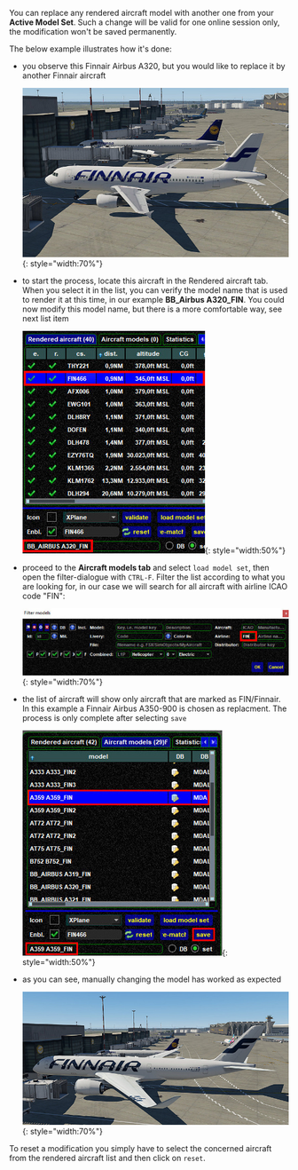 <!--
    SPDX-FileCopyrightText: Copyright (C) swift Project Community / Contributors
    SPDX-License-Identifier: GFDL-1.3-only
-->

You can replace any rendered aircraft model with another one from your **Active Model Set**.
Such a change will be valid for one online session only, the modification won't be saved permanently.

The below example illustrates how it's done:

  - you observe this Finnair Airbus A320, but you would like to replace it by another Finnair aircraft

    ![](./../../../img/manual_swiftgui_models_changemodel01.jpg){: style="width:70%"}

  - to start the process, locate this aircraft in the Rendered aircraft tab.
    When you select it in the list, you can verify the model name that is used to render it at this time, in our example **BB_Airbus A320_FIN**.
    You could now modify this model name, but there is a more comfortable way, see next list item

    ![](./../../../img/manual_swiftgui_models_changemodel02.jpg){: style="width:50%"}

  - proceed to the **Aircraft models tab** and select ``load model set``, then open the filter-dialogue with ``CTRL-F``.
    Filter the list according to what you are looking for, in our case we will search for all aircraft with airline ICAO code "FIN":

    ![](./../../../img/manual_swiftgui_models_changemodel03.jpg){: style="width:70%"}

  - the list of aircraft will show only aircraft that are marked as FIN/Finnair.
    In this example a Finnair Airbus A350-900 is chosen as replacment.
    The process is only complete after selecting ``save``

    ![](./../../../img/manual_swiftgui_models_changemodel04.jpg){: style="width:50%"}

  - as you can see, manually changing the model has worked as expected

    ![](./../../../img/manual_swiftgui_models_changemodel05.jpg){: style="width:70%"}

To reset a modification you simply have to select the concerned aircraft from the rendered aircraft list and then click on ``reset``.
